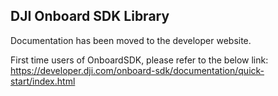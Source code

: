 ## DJI Onboard SDK Library

Documentation has been moved to the developer website. 

First time users of OnboardSDK, please refer to the below link:
https://developer.dji.com/onboard-sdk/documentation/quick-start/index.html

